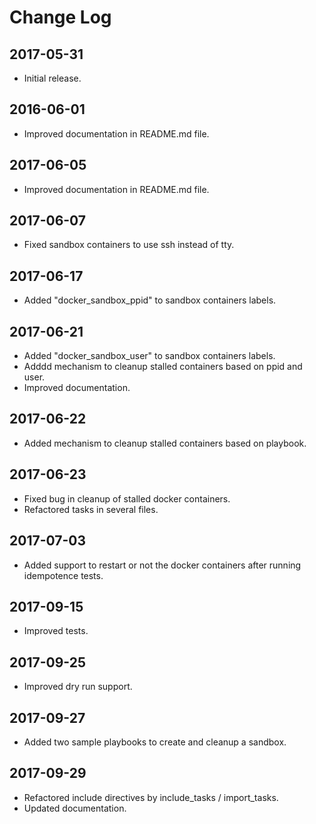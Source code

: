 # Change Log

## 2017-05-31

- Initial release.

## 2016-06-01

- Improved documentation in README.md file.

## 2017-06-05

- Improved documentation in README.md file.

## 2017-06-07

- Fixed sandbox containers to use ssh instead of tty.

## 2017-06-17

- Added "docker_sandbox_ppid" to sandbox containers labels.

## 2017-06-21

- Added "docker_sandbox_user" to sandbox containers labels.
- Adddd mechanism to cleanup stalled containers based on ppid and user.
- Improved documentation.

## 2017-06-22

- Added mechanism to cleanup stalled containers based on playbook.

## 2017-06-23

- Fixed bug in cleanup of stalled docker containers.
- Refactored tasks in several files.

## 2017-07-03

- Added support to restart or not the docker containers after running idempotence tests.

## 2017-09-15

- Improved tests.

## 2017-09-25

- Improved dry run support.

## 2017-09-27

- Added two sample playbooks to create and cleanup a sandbox.

## 2017-09-29

- Refactored include directives by include_tasks / import_tasks.
- Updated documentation.
